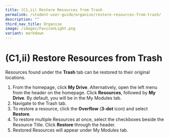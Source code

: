 ```yaml
---
title: (C1,ii) Restore Resources from Trash
permalink: /student-user-guide/organise/restore-resources-from-trash/
description: ""
third_nav_title: Organise
image: /images/FaviconLight.png
variant: markdown
---
```

<h1 id="restore-resources-from-trash">(C1,ii) Restore Resources from Trash</h1>
<p>Resources found under the <strong>Trash</strong> tab can be restored to their original locations.</p>
<ol>
	<li>From the homepage, click <strong>My Drive</strong>. Alternatively, open the left menu from the header on the homepage. Click <strong>Resources</strong>, followed by <strong>My Drive</strong>. By default, you will be in the My Modules tab.</li>
	<li>Navigate to the Trash tab.</li>
	<li>To restore a resource, click the <strong>Overflow</strong> (<strong>3-dot</strong> icon) and select <strong>Restore</strong>.</li>
	<li>To restore multiple Resources at once, select the checkboxes beside the Resource Title. Click <strong>Restore</strong> through the header.</li>
	<li>Restored Resources will appear under My Modules tab.</li>
</ol>